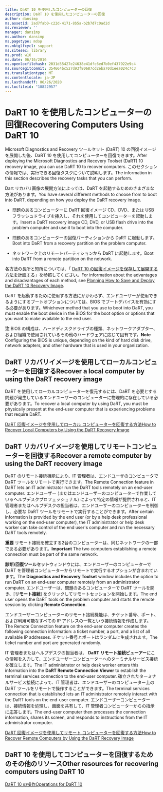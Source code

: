 ```yaml
---
title: DaRT 10 を使用したコンピューターの回復
description: DaRT 10 を使用したコンピューターの回復
author: dansimp
ms.assetid: 2ad7fab0-c22d-4171-8b5a-b2b7d7c0ad2d
ms.reviewer: ''
manager: dansimp
ms.author: dansimp
ms.pagetype: mdop
ms.mktglfcycl: support
ms.sitesec: library
ms.prod: w10
ms.date: 06/16/2016
ms.openlocfilehash: 2031d55427e24638e41dfc6ed7b0ef437922e9c4
ms.sourcegitcommit: 354664bc527d93f80687cd2eba70d1eea024c7c3
ms.translationtype: MT
ms.contentlocale: ja-JP
ms.lasthandoff: 06/26/2020
ms.locfileid: "10822957"
---
```

# <span data-ttu-id="67fc6-103">DaRT 10 を使用したコンピューターの回復</span><span class="sxs-lookup"><span data-stu-id="67fc6-103">Recovering Computers Using DaRT 10</span></span>


<span data-ttu-id="67fc6-104">Microsoft Diagnostics and Recovery ツールセット (DaRT) 10 の回復イメージを展開した後、DaRT 10 を使用してコンピューターを回復できます。</span><span class="sxs-lookup"><span data-stu-id="67fc6-104">After deploying the Microsoft Diagnostics and Recovery Toolset (DaRT) 10 recovery image, you can use DaRT 10 to recover computers.</span></span> <span data-ttu-id="67fc6-105">このセクションの情報では、実行できる回復タスクについて説明します。</span><span class="sxs-lookup"><span data-stu-id="67fc6-105">The information in this section describes the recovery tasks that you can perform.</span></span>

<span data-ttu-id="67fc6-106">Dart リカバリ画像の展開方法によっては、DaRT を起動するためのさまざまな方法があります。</span><span class="sxs-lookup"><span data-stu-id="67fc6-106">You have several different methods to choose from to boot into DaRT, depending on how you deploy the DaRT recovery image.</span></span>

-   <span data-ttu-id="67fc6-107">問題のあるコンピューターに DaRT 回復イメージ CD、DVD、または USB フラッシュドライブを挿入し、それを使用してコンピューターを起動します。</span><span class="sxs-lookup"><span data-stu-id="67fc6-107">Insert a DaRT recovery image CD, DVD, or USB flash drive into the problem computer and use it to boot into the computer.</span></span>

-   <span data-ttu-id="67fc6-108">問題のあるコンピューターの回復パーティションから DaRT に起動します。</span><span class="sxs-lookup"><span data-stu-id="67fc6-108">Boot into DaRT from a recovery partition on the problem computer.</span></span>

-   <span data-ttu-id="67fc6-109">ネットワーク上のリモートパーティションから DaRT に起動します。</span><span class="sxs-lookup"><span data-stu-id="67fc6-109">Boot into DaRT from a remote partition on the network.</span></span>

<span data-ttu-id="67fc6-110">各方法の長所と短所については、「 [DaRT 10 の回復イメージを保存して展開する方法を計画する](planning-how-to-save-and-deploy-the-dart-10-recovery-image.md)」を参照してください。</span><span class="sxs-lookup"><span data-stu-id="67fc6-110">For information about the advantages and disadvantages of each method, see [Planning How to Save and Deploy the DaRT 10 Recovery Image](planning-how-to-save-and-deploy-the-dart-10-recovery-image.md).</span></span>

<span data-ttu-id="67fc6-111">DaRT を起動するために使用する方法にかかわらず、エンドユーザーが使用できるようにするブートオプションについては、BIOS でブートデバイスを有効にする必要があります。</span><span class="sxs-lookup"><span data-stu-id="67fc6-111">Whichever method that you use to boot into DaRT, you must enable the boot device in the BIOS for the boot option or options that you want to make available to the end user.</span></span>

<span data-ttu-id="67fc6-112">**注** BIOS の構成は、ハードディスクドライブの種類、ネットワークアダプター、および組織で使用されているその他のハードウェアに応じて固有です。</span><span class="sxs-lookup"><span data-stu-id="67fc6-112">**Note** Configuring the BIOS is unique, depending on the kind of hard disk drive, network adapters, and other hardware that is used in your organization.</span></span>

 

## <span data-ttu-id="67fc6-113">DaRT リカバリイメージを使用してローカルコンピューターを回復する</span><span class="sxs-lookup"><span data-stu-id="67fc6-113">Recover a local computer by using the DaRT recovery image</span></span>


<span data-ttu-id="67fc6-114">DaRT を使用してローカルコンピューターを復元するには、DaRT を必要とする問題が発生しているエンドユーザーのコンピューターに物理的に存在している必要があります。</span><span class="sxs-lookup"><span data-stu-id="67fc6-114">To recover a local computer by using DaRT, you must be physically present at the end-user computer that is experiencing problems that require DaRT.</span></span>

[<span data-ttu-id="67fc6-115">DaRT 回復イメージを使用してローカル コンピューターを回復する方法</span><span class="sxs-lookup"><span data-stu-id="67fc6-115">How to Recover Local Computers by Using the DaRT Recovery Image</span></span>](how-to-recover-local-computers-by-using-the-dart-recovery-image-dart-10.md)

## <span data-ttu-id="67fc6-116">DaRT リカバリイメージを使用してリモートコンピューターを回復する</span><span class="sxs-lookup"><span data-stu-id="67fc6-116">Recover a remote computer by using the DaRT recovery image</span></span>


<span data-ttu-id="67fc6-117">DaRT のリモート接続機能により、IT 管理者は、エンドユーザのコンピュータで DaRT ツールをリモートで実行できます。</span><span class="sxs-lookup"><span data-stu-id="67fc6-117">The Remote Connection feature in DaRT lets an IT administrator run the DaRT tools remotely on an end-user computer.</span></span> <span data-ttu-id="67fc6-118">エンドユーザー (またはエンドユーザーのコンピューターで作業しているヘルプデスクプロフェッショナル) によって特定の情報が提供されると、IT 管理者またはヘルプデスクの担当者は、エンドユーザーのコンピューターを制御し、必要な DaRT ツールをリモートで実行することができます。</span><span class="sxs-lookup"><span data-stu-id="67fc6-118">After certain information is provided by the end user (or by a help desk professional working on the end-user computer), the IT administrator or help desk worker can take control of the end user's computer and run the necessary DaRT tools remotely.</span></span>

<span data-ttu-id="67fc6-119">**重要** リモート接続を確立する2台のコンピューターは、同じネットワークの一部である必要があります。</span><span class="sxs-lookup"><span data-stu-id="67fc6-119">**Important** The two computers establishing a remote connection must be part of the same network.</span></span>

 

<span data-ttu-id="67fc6-120">**診断/回復ツールセット**ウィンドウには、エンドユーザーのコンピューターで DaRT を管理者コンピューターからリモートで実行するオプションが含まれています。</span><span class="sxs-lookup"><span data-stu-id="67fc6-120">The **Diagnostics and Recovery Toolset** window includes the option to run DaRT on an end-user computer remotely from an administrator computer.</span></span> <span data-ttu-id="67fc6-121">エンドユーザーは、問題のあるコンピューターで DaRT ツールを開き、[**リモート接続**] をクリックしてリモートセッションを開始します。</span><span class="sxs-lookup"><span data-stu-id="67fc6-121">The end user opens the DaRT tools on the problem computer and starts the remote session by clicking **Remote Connection**.</span></span>

<span data-ttu-id="67fc6-122">エンドユーザーコンピューターのリモート接続機能は、チケット番号、ポート、および利用可能なすべての IP アドレスの一覧という接続情報を作成します。</span><span class="sxs-lookup"><span data-stu-id="67fc6-122">The Remote Connection feature on the end-user computer creates the following connection information: a ticket number, a port, and a list of all available IP addresses.</span></span> <span data-ttu-id="67fc6-123">チケット番号とポートはランダムに生成されます。</span><span class="sxs-lookup"><span data-stu-id="67fc6-123">The ticket number and port are generated randomly.</span></span>

<span data-ttu-id="67fc6-124">IT 管理者またはヘルプデスクの担当者は、 **DaRT リモート接続ビューアー**にこの情報を入力して、エンドユーザーコンピューターへのターミナルサービス接続を確立します。</span><span class="sxs-lookup"><span data-stu-id="67fc6-124">The IT administrator or help desk worker enters this information into the **DaRT Remote Connection Viewer** to establish the terminal services connection to the end-user computer.</span></span> <span data-ttu-id="67fc6-125">確立されたターミナルサービス接続によって、IT 管理者は、エンドユーザーのコンピューター上の DaRT ツールをリモートで操作することができます。</span><span class="sxs-lookup"><span data-stu-id="67fc6-125">The terminal services connection that is established lets an IT administrator remotely interact with the DaRT tools on the end-user computer.</span></span> <span data-ttu-id="67fc6-126">エンドユーザーコンピューターは、接続情報を処理し、画面を共有して、IT 管理者コンピューターからの指示に応答します。</span><span class="sxs-lookup"><span data-stu-id="67fc6-126">The end-user computer then processes the connection information, shares its screen, and responds to instructions from the IT administrator computer.</span></span>

[<span data-ttu-id="67fc6-127">DaRT 回復イメージを使用してリモート コンピューターを回復する方法</span><span class="sxs-lookup"><span data-stu-id="67fc6-127">How to Recover Remote Computers by Using the DaRT Recovery Image</span></span>](how-to-recover-remote-computers-by-using-the-dart-recovery-image-dart-10.md)

## <span data-ttu-id="67fc6-128">DaRT 10 を使用してコンピューターを回復するためのその他のリソース</span><span class="sxs-lookup"><span data-stu-id="67fc6-128">Other resources for recovering computers using DaRT 10</span></span>


[<span data-ttu-id="67fc6-129">DaRT 10 の操作</span><span class="sxs-lookup"><span data-stu-id="67fc6-129">Operations for DaRT 10</span></span>](operations-for-dart-10.md)

 

 





